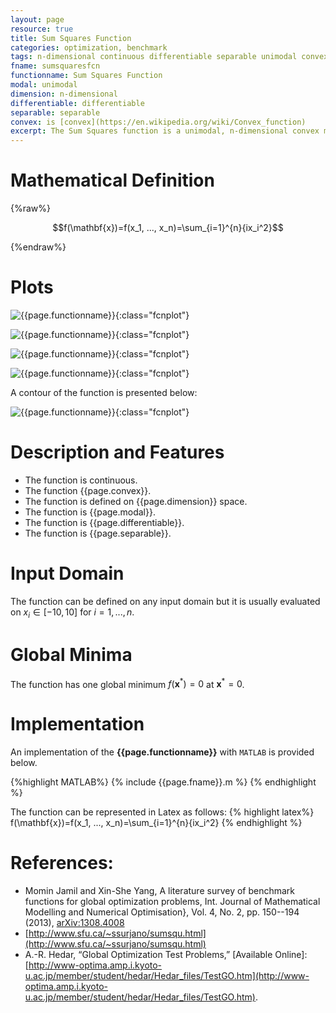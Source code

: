 ```yaml
---
layout: page
resource: true
title: Sum Squares Function
categories: optimization, benchmark
tags: n-dimensional continuous differentiable separable unimodal convex
fname: sumsquaresfcn
functionname: Sum Squares Function
modal: unimodal
dimension: n-dimensional
differentiable: differentiable
separable: separable
convex: is [convex](https://en.wikipedia.org/wiki/Convex_function)
excerpt: The Sum Squares function is a unimodal, n-dimensional convex mathematical function widely used for testing optimization algorithms
---
```



# Mathematical Definition

{%raw%}

$$f(\mathbf{x})=f(x_1, ..., x_n)=\sum_{i=1}^{n}{ix_i^2}$$

{%endraw%}

# Plots
![{{page.functionname}}]({{site.baseurl}}/benchmarkfcns/plots/{{page.fname}}.png){:class="fcnplot"}

![{{page.functionname}}]({{site.baseurl}}/benchmarkfcns/plots/{{page.fname}}_2.png){:class="fcnplot"}

![{{page.functionname}}]({{site.baseurl}}/benchmarkfcns/plots/{{page.fname}}_3.png){:class="fcnplot"}

![{{page.functionname}}]({{site.baseurl}}/benchmarkfcns/plots/{{page.fname}}_4.png){:class="fcnplot"}

A contour of the function is presented below:

![{{page.functionname}}]({{site.baseurl}}/benchmarkfcns/plots/{{page.fname}}_contour.png){:class="fcnplot"}

# Description and Features
* The function is continuous.
* The function {{page.convex}}.
* The function is defined on {{page.dimension}} space.
* The function is {{page.modal}}.
* The function is {{page.differentiable}}.
* The function is {{page.separable}}.

# Input Domain
The function can be defined on any input domain but it is usually evaluated on $x_i \in [-10, 10]$ for $i=1, ..., n$.

# Global Minima
The function has one global minimum $f(\mathbf{x}^{\ast})=0$ at $\mathbf{x}^{\ast}=0$.

# Implementation
An implementation of the **{{page.functionname}}** with `MATLAB` is provided below. 

{%highlight MATLAB%}
{% include {{page.fname}}.m %}
{% endhighlight %}

The function can be represented in Latex as follows:
{% highlight latex%}
f(\mathbf{x})=f(x_1, ..., x_n)=\sum_{i=1}^{n}{ix_i^2}
{% endhighlight %}

# References:
* Momin Jamil and Xin-She Yang, A literature survey of benchmark functions for global optimization problems, Int. Journal of Mathematical Modelling 
and Numerical Optimisation}, Vol. 4, No. 2, pp. 150--194 (2013), [arXiv:1308.4008](arXiv:1308.4008)
* [http://www.sfu.ca/~ssurjano/sumsqu.html](http://www.sfu.ca/~ssurjano/sumsqu.html)
* A.-R. Hedar, “Global Optimization Test Problems,” [Available Online]:
[http://www-optima.amp.i.kyoto-u.ac.jp/member/student/hedar/Hedar_files/TestGO.htm](http://www-optima.amp.i.kyoto-u.ac.jp/member/student/hedar/Hedar_files/TestGO.htm).
